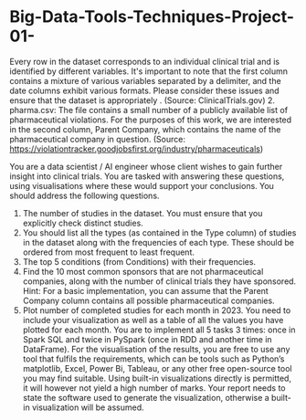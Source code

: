 # Big-Data-Tools-Techniques-Project-01-
Every row in the dataset corresponds to an individual clinical trial and is identified  by different variables. It's important to note that the first column contains a mixture  of various variables separated by a delimiter, and the date columns exhibit various  formats. Please consider these issues and ensure that the dataset is appropriately .
(Source: ClinicalTrials.gov)
2. pharma.csv:
The file contains a small number of a publicly available list of pharmaceutical 
violations. For the purposes of this work, we are interested in the second column, 
Parent Company, which contains the name of the pharmaceutical company in 
question. 
(Source: https://violationtracker.goodjobsfirst.org/industry/pharmaceuticals)

You are a data scientist / AI engineer whose client wishes to gain further insight into 
clinical trials. You are tasked with answering these questions, using visualisations where 
these would support your conclusions.
You should address the following questions. 
1. The number of studies in the dataset. You must ensure that you explicitly check 
distinct studies.
2. You should list all the types (as contained in the Type column) of studies in the 
dataset along with the frequencies of each type. These should be ordered from 
most frequent to least frequent.
3. The top 5 conditions (from Conditions) with their frequencies.
4. Find the 10 most common sponsors that are not pharmaceutical companies, along 
with the number of clinical trials they have sponsored. Hint: For a basic 
implementation, you can assume that the Parent Company column contains all 
possible pharmaceutical companies.
5. Plot number of completed studies for each month in 2023. You need to include your 
visualization as well as a table of all the values you have plotted for each month.
You are to implement all 5 tasks 3 times: once in Spark SQL and twice in PySpark (once
in RDD and another time in DataFrame).
For the visualisation of the results, you are free to use any tool that fulfils the requirements, 
which can be tools such as Python’s matplotlib, Excel, Power Bi, Tableau, or any other free 
open-source tool you may find suitable. Using built-in visualizations directly is permitted, 
it will however not yield a high number of marks. Your report needs to state the software 
used to generate the visualization, otherwise a built-in visualization will be assumed.
